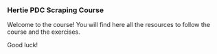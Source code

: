 ### Hertie PDC Scraping Course 

Welcome to the course! You will find here all the resources to follow the course and the exercises.

Good luck!